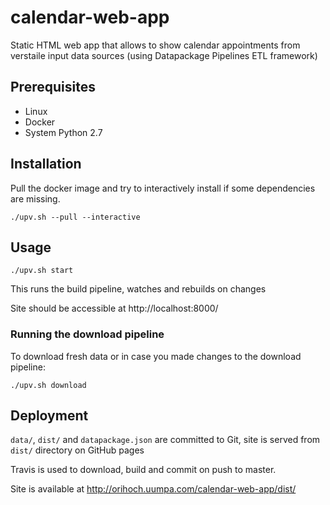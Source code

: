# calendar-web-app
Static HTML web app that allows to show calendar appointments from verstaile input data sources (using Datapackage Pipelines ETL framework)

## Prerequisites

* Linux
* Docker
* System Python 2.7

## Installation

Pull the docker image and try to interactively install if some dependencies are missing.

```
./upv.sh --pull --interactive
```

## Usage

```
./upv.sh start
```

This runs the build pipeline, watches and rebuilds on changes

Site should be accessible at http://localhost:8000/

### Running the download pipeline

To download fresh data or in case you made changes to the download pipeline:

```
./upv.sh download
```

## Deployment

`data/`, `dist/` and `datapackage.json` are committed to Git, site is served from `dist/` directory on GitHub pages

Travis is used to download, build and commit on push to master.

Site is available at http://orihoch.uumpa.com/calendar-web-app/dist/
